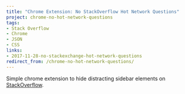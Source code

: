```yaml
---
title: "Chrome Extension: No StackOverflow Hot Network Questions"
project: chrome-no-hot-network-questions
tags:
- Stack Overflow
- Chrome
- JSON
- CSS
links:
- 2017-11-28-no-stackexchange-hot-network-questions
redirect_from: /chrome-no-hot-network-questions/
---
```

Simple chrome extension to hide distracting sidebar elements on [StackOverflow](https://stackoverflow.com).
